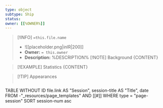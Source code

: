 ```yaml
---
type: object
subtype: Ship
status: 
owner: [[%OWNER%]]
---
```


>[!INFO] `=this.file.name`
>- ![[placeholder.png|inlR|200]]
>- **Owner:** `= this.owner`
> - **Description:** %DESCRIPTION% 
>[!NOTE] Background
> {CONTENT}

 >[!EXAMPLE] Statistics
 > {CONTENT}

>[!TIP] Appearances
>```dataview
TABLE WITHOUT ID file.link AS "Session", session-title AS "Title", date
FROM -"_resources/page_templates" AND [[#]]
WHERE type = "page-session"
SORT session-num asc